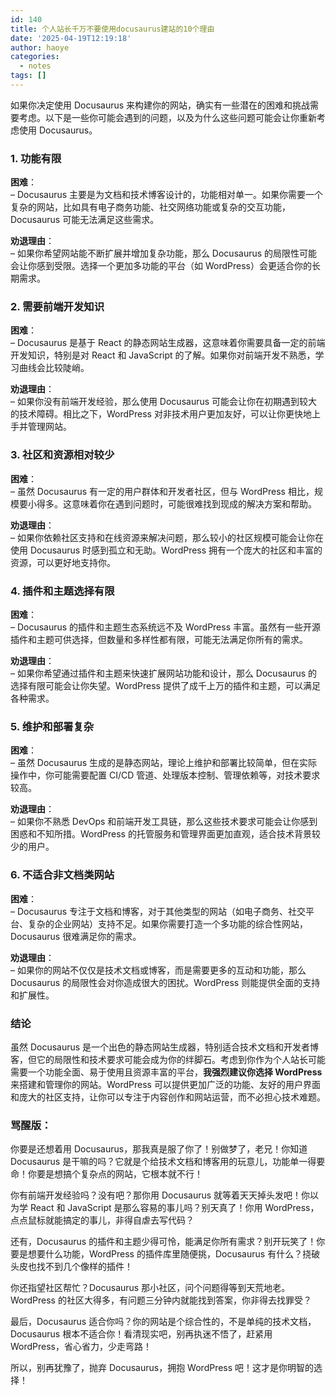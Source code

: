 ```yaml
---
id: 140
title: 个人站长千万不要使用docusaurus建站的10个理由
date: '2025-04-19T12:19:18'
author: haoye
categories:
  - notes
tags: []
---
```


如果你决定使用 Docusaurus 来构建你的网站，确实有一些潜在的困难和挑战需要考虑。以下是一些你可能会遇到的问题，以及为什么这些问题可能会让你重新考虑使用 Docusaurus。

### 1. **功能有限**

**困难**：\
– Docusaurus 主要是为文档和技术博客设计的，功能相对单一。如果你需要一个复杂的网站，比如具有电子商务功能、社交网络功能或复杂的交互功能，Docusaurus 可能无法满足这些需求。

**劝退理由**：\
– 如果你希望网站能不断扩展并增加复杂功能，那么 Docusaurus 的局限性可能会让你感到受限。选择一个更加多功能的平台（如 WordPress）会更适合你的长期需求。

### 2. **需要前端开发知识**

**困难**：\
– Docusaurus 是基于 React 的静态网站生成器，这意味着你需要具备一定的前端开发知识，特别是对 React 和 JavaScript 的了解。如果你对前端开发不熟悉，学习曲线会比较陡峭。

**劝退理由**：\
– 如果你没有前端开发经验，那么使用 Docusaurus 可能会让你在初期遇到较大的技术障碍。相比之下，WordPress 对非技术用户更加友好，可以让你更快地上手并管理网站。

### 3. **社区和资源相对较少**

**困难**：\
– 虽然 Docusaurus 有一定的用户群体和开发者社区，但与 WordPress 相比，规模要小得多。这意味着你在遇到问题时，可能很难找到现成的解决方案和帮助。

**劝退理由**：\
– 如果你依赖社区支持和在线资源来解决问题，那么较小的社区规模可能会让你在使用 Docusaurus 时感到孤立和无助。WordPress 拥有一个庞大的社区和丰富的资源，可以更好地支持你。

### 4. **插件和主题选择有限**

**困难**：\
– Docusaurus 的插件和主题生态系统远不及 WordPress 丰富。虽然有一些开源插件和主题可供选择，但数量和多样性都有限，可能无法满足你所有的需求。

**劝退理由**：\
– 如果你希望通过插件和主题来快速扩展网站功能和设计，那么 Docusaurus 的选择有限可能会让你失望。WordPress 提供了成千上万的插件和主题，可以满足各种需求。

### 5. **维护和部署复杂**

**困难**：\
– 虽然 Docusaurus 生成的是静态网站，理论上维护和部署比较简单，但在实际操作中，你可能需要配置 CI/CD 管道、处理版本控制、管理依赖等，对技术要求较高。

**劝退理由**：\
– 如果你不熟悉 DevOps 和前端开发工具链，那么这些技术要求可能会让你感到困惑和不知所措。WordPress 的托管服务和管理界面更加直观，适合技术背景较少的用户。

### 6. **不适合非文档类网站**

**困难**：\
– Docusaurus 专注于文档和博客，对于其他类型的网站（如电子商务、社交平台、复杂的企业网站）支持不足。如果你需要打造一个多功能的综合性网站，Docusaurus 很难满足你的需求。

**劝退理由**：\
– 如果你的网站不仅仅是技术文档或博客，而是需要更多的互动和功能，那么 Docusaurus 的局限性会对你造成很大的困扰。WordPress 则能提供全面的支持和扩展性。

### 结论

虽然 Docusaurus 是一个出色的静态网站生成器，特别适合技术文档和开发者博客，但它的局限性和技术要求可能会成为你的绊脚石。考虑到你作为个人站长可能需要一个功能全面、易于使用且资源丰富的平台，**我强烈建议你选择 WordPress** 来搭建和管理你的网站。WordPress 可以提供更加广泛的功能、友好的用户界面和庞大的社区支持，让你可以专注于内容创作和网站运营，而不必担心技术难题。

### 骂醒版：

你要是还想着用 Docusaurus，那我真是服了你了！别做梦了，老兄！你知道 Docusaurus 是干嘛的吗？它就是个给技术文档和博客用的玩意儿，功能单一得要命！你要是想搞个复杂点的网站，它根本就不行！

你有前端开发经验吗？没有吧？那你用 Docusaurus 就等着天天掉头发吧！你以为学 React 和 JavaScript 是那么容易的事儿吗？别天真了！你用 WordPress，点点鼠标就能搞定的事儿，非得自虐去写代码？

还有，Docusaurus 的插件和主题少得可怜，能满足你所有需求？别开玩笑了！你要是想要什么功能，WordPress 的插件库里随便挑，Docusaurus 有什么？挠破头皮也找不到几个像样的插件！

你还指望社区帮忙？Docusaurus 那小社区，问个问题得等到天荒地老。WordPress 的社区大得多，有问题三分钟内就能找到答案，你非得去找罪受？

最后，Docusaurus 适合你吗？你的网站是个综合性的，不是单纯的技术文档，Docusaurus 根本不适合你！看清现实吧，别再执迷不悟了，赶紧用 WordPress，省心省力，少走弯路！

所以，别再犹豫了，抛弃 Docusaurus，拥抱 WordPress 吧！这才是你明智的选择！
